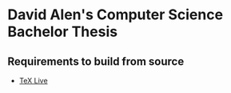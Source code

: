 # David Alen's Computer Science Bachelor Thesis

## Requirements to build from source

- [TeX Live](https://www.tug.org/texlive/)
